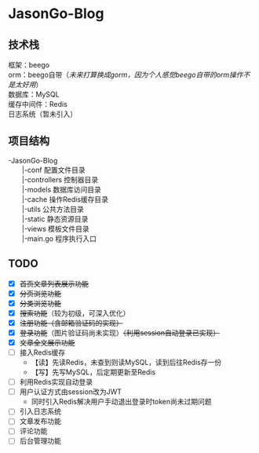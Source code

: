 # **JasonGo-Blog**

## 技术栈
框架：beego  
orm：beego自带（_未来打算换成gorm，因为个人感觉beego自带的orm操作不是太好用_）  
数据库：MySQL  
缓存中间件：Redis  
日志系统（暂未引入）

## 项目结构
-JasonGo-Blog  
&emsp;&emsp;|-conf 配置文件目录   
&emsp;&emsp;|-controllers 控制器目录     
&emsp;&emsp;|-models 数据库访问目录     
&emsp;&emsp;|-cache 操作Redis缓存目录  
&emsp;&emsp;|-utils 公共方法目录  
&emsp;&emsp;|-static 静态资源目录  
&emsp;&emsp;|-views 模板文件目录  
&emsp;&emsp;|-main.go 程序执行入口

## TODO
- [x] ~~首页文章列表展示功能~~
- [x] ~~分页浏览功能~~
- [X] ~~分类浏览功能~~
- [X] ~~搜索功能~~（较为初级，可深入优化）
- [X] ~~注册功能（含邮箱验证码的实现）~~
- [X] ~~登录功能~~（图片验证码尚未实现）~~（利用session自动登录已实现）~~
- [X] ~~文章全文展示功能~~
- [ ] 接入Redis缓存   
    - 【读】先读Redis，未查到则读MySQL，读到后往Redis存一份
    - 【写】先写MySQL，后定期更新至Redis
- [ ] 利用Redis实现自动登录
- [ ] 用户认证方式由session改为JWT
    - 同时引入Redis解决用户手动退出登录时token尚未过期问题
- [ ] 引入日志系统   
- [ ] 文章发布功能   
- [ ] 评论功能  
- [ ] 后台管理功能